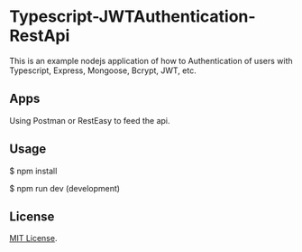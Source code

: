 # Typescript-JWTAuthentication-RestApi
This is an example nodejs application of how to Authentication of users with Typescript, Express, Mongoose, Bcrypt, JWT, etc.

## Apps
Using Postman or RestEasy to feed the api.

## Usage

$ npm install

$ npm run dev (development)

## License
[MIT License](http://opensource.org/licenses/MIT).